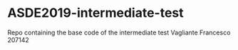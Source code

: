 # ASDE2019-intermediate-test
Repo containing the base code of the intermediate test
Vagliante Francesco 207142
